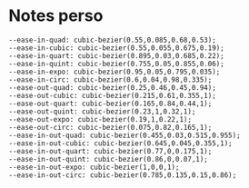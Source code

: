 # Notes perso


    --ease-in-quad: cubic-bezier(0.55,0.085,0.68,0.53);
    --ease-in-cubic: cubic-bezier(0.55,0.055,0.675,0.19);
    --ease-in-quart: cubic-bezier(0.895,0.03,0.685,0.22);
    --ease-in-quint: cubic-bezier(0.755,0.05,0.855,0.06);
    --ease-in-expo: cubic-bezier(0.95,0.05,0.795,0.035);
    --ease-in-circ: cubic-bezier(0.6,0.04,0.98,0.335);
    --ease-out-quad: cubic-bezier(0.25,0.46,0.45,0.94);
    --ease-out-cubic: cubic-bezier(0.215,0.61,0.355,1);
    --ease-out-quart: cubic-bezier(0.165,0.84,0.44,1);
    --ease-out-quint: cubic-bezier(0.23,1,0.32,1);
    --ease-out-expo: cubic-bezier(0.19,1,0.22,1);
    --ease-out-circ: cubic-bezier(0.075,0.82,0.165,1);
    --ease-in-out-quad: cubic-bezier(0.455,0.03,0.515,0.955);
    --ease-in-out-cubic: cubic-bezier(0.645,0.045,0.355,1);
    --ease-in-out-quart: cubic-bezier(0.77,0,0.175,1);
    --ease-in-out-quint: cubic-bezier(0.86,0,0.07,1);
    --ease-in-out-expo: cubic-bezier(1,0,0,1);
    --ease-in-out-circ: cubic-bezier(0.785,0.135,0.15,0.86);





<!--
**nicolas-giannantonio/Nicolas-Giannantonio** is a ✨ _special_ ✨ repository because its `README.md` (this file) appears on your GitHub profile.

Here are some ideas to get you started:

- 🔭 I’m currently working on ...
- 🌱 I’m currently learning ...
- 👯 I’m looking to collaborate on ...
- 🤔 I’m looking for help with ...
- 💬 Ask me about ...
- 📫 How to reach me: ...
- 😄 Pronouns: ...
- ⚡ Fun fact: ...
-->
